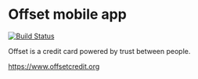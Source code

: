 # Offset mobile app

[![Build Status](https://travis-ci.com/freedomlayer/offset_mobile.svg?branch=master)](https://travis-ci.com/freedomlayer/offset_mobile)

Offset is a credit card powered by trust between people.

https://www.offsetcredit.org
